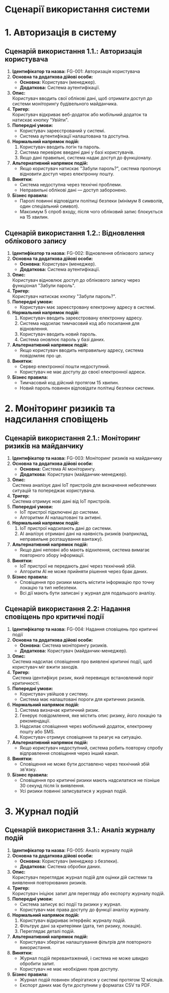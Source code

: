 # Сценарії використання системи

# 1. Авторизація в систему
## Сценарій використання 1.1.: Авторизація користувача
1. **Ідентифікатор та назва:** FG-001: Авторизація користувача
2. **Основна та додаткова дійові особи:**
    - **Основна:** Користувач (менеджер).
    - **Додаткова:** Система аутентифікації.
3. **Опис:**  
   Користувач вводить свої облікові дані, щоб отримати доступ до системи моніторингу будівельного майданчика.
4. **Тригер:**  
   Користувач відкриває веб-додаток або мобільний додаток та натискає кнопку "Увійти".
5. **Попередні умови:**
    - Користувач зареєстрований у системі.
    - Система аутентифікації налаштована та доступна.
6. **Нормальний напрямок подій:**
    1. Користувач вводить логін та пароль.
    2. Система перевіряє введені дані у базі користувачів.
    3. Якщо дані правильні, система надає доступ до функціоналу.
7. **Альтернативний напрямок подій:**
    - Якщо користувач натискає "Забули пароль?", система пропонує відновити доступ через електронну пошту.
8. **Винятки:**
    - Система недоступна через технічні проблеми.
    - Неправильні облікові дані — доступ заборонено.
9. **Бізнес правила:**
    - Паролі повинні відповідати політиці безпеки (мінімум 8 символів, один спеціальний символ).
    - Максимум 5 спроб входу, після чого обліковий запис блокується на 15 хвилин.

## Сценарій використання 1.2.: Відновлення облікового запису
1. **Ідентифікатор та назва:** FG-002: Відновлення облікового запису
2. **Основна та додаткова дійові особи:**
    - **Основна:** Користувач (менеджер).
    - **Додаткова:** Система аутентифікації.
3. **Опис:**  
   Користувач відновлює доступ до облікового запису через функціонал "Забули пароль".
4. **Тригер:**  
   Користувач натискає кнопку "Забули пароль?".
5. **Попередні умови:**
    - Користувач має зареєстровану електронну адресу в системі.
6. **Нормальний напрямок подій:**
    1. Користувач вводить зареєстровану електронну адресу.
    2. Система надсилає тимчасовий код або посилання для відновлення.
    3. Користувач вводить новий пароль.
    4. Система оновлює пароль у базі даних.
7. **Альтернативний напрямок подій:**
    - Якщо користувач вводить неправильну адресу, система повідомляє про це.
8. **Винятки:**
    - Сервер електронної пошти недоступний.
    - Користувач не має доступу до своєї електронної адреси.
9. **Бізнес правила:**
    - Тимчасовий код дійсний протягом 15 хвилин.
    - Новий пароль повинен відповідати політиці безпеки системи.

# 2. Моніторинг ризиків та надсилання сповіщень
## Сценарій використання 2.1.: Моніторинг ризиків на майданчику
1. **Ідентифікатор та назва:** FG-003: Моніторинг ризиків на майданчику
2. **Основна та додаткова дійові особи:**
    - **Основна:** Система AI моніторингу.
    - **Додаткова:** Користувач (майданчик-менеджер).
3. **Опис:**  
   Система аналізує дані IoT пристроїв для визначення небезпечних ситуацій та попереджає користувача.
4. **Тригер:**  
   Система отримує нові дані від IoT пристроїв.
5. **Попередні умови:**
    - IoT пристрої підключені до системи.
    - Алгоритми AI налаштовані та активні.
6. **Нормальний напрямок подій:**
    1. IoT пристрої надсилають дані до системи.
    2. AI аналізує отримані дані на наявність ризиків (наприклад, неправильне розташування вантажу).
7. **Альтернативний напрямок подій:**
    - Якщо дані неповні або мають відхилення, система вимагає повторного збору інформації.
8. **Винятки:**
    - IoT пристрої не передають дані через технічний збій.
    - Алгоритм AI не може прийняти рішення через брак даних.
9. **Бізнес правила:**
    - Сповіщення про ризики мають містити інформацію про точну локацію та тип небезпеки.
    - Всі дії мають бути записані у журнал для подальшого аналізу.

## Сценарій використання 2.2: Надання сповіщень про критичні події
1. **Ідентифікатор та назва:** FG-004: Надання сповіщень про критичні події
2. **Основна та додаткова дійові особи:**
    - **Основна:** Система моніторингу ризиків.
    - **Додаткова:** Користувач (майданчик-менеджер).
3. **Опис:**  
   Система надсилає сповіщення про виявлені критичні події, щоб користувач міг вжити заходів.
4. **Тригер:**  
   Система ідентифікує ризик, який перевищує встановлений поріг критичності.
5. **Попередні умови:**
    - Користувач увійшов у систему.
    - Система має налаштовані пороги для критичних ризиків.
6. **Нормальний напрямок подій:**
    1. Система визначає критичний ризик.
    2. Генерує повідомлення, яке містить опис ризику, його локацію та рекомендації.
    3. Надсилає сповіщення через мобільний додаток, електронну пошту або SMS.
    4. Користувач отримує сповіщення та реагує на ситуацію.
7. **Альтернативний напрямок подій:**
    - Якщо користувач недоступний, система робить повторну спробу відправлення сповіщення через інший канал.
8. **Винятки:**
    - Сповіщення не може бути доставлено через технічний збій зв'язку.
9. **Бізнес правила:**
    - Сповіщення про критичні ризики мають надсилатися не пізніше 30 секунд після їх виявлення.
    - Усі ризики повинні записуватися у журнал подій.

# 3. Журнал подій
## Сценарій використання 3.1.: Аналіз журналу подій
1. **Ідентифікатор та назва:** FG-005: Аналіз журналу подій
2. **Основна та додаткова дійові особи:**
    - **Основна:** Користувач (менеджер з безпеки).
    - **Додаткова:** Система обробки даних.
3. **Опис:**  
   Користувач переглядає журнал подій для оцінки дій системи та виявлення повторюваних ризиків.
4. **Тригер:**  
   Користувач ініціює запит для перегляду або експорту журналу подій.
5. **Попередні умови:**
    - Система записує всі події та ризики у журнал.
    - Користувач має права доступу до функції аналізу журналу.
6. **Нормальний напрямок подій:**
    1. Користувач відкриває інтерфейс журналу подій.
    2. Фільтрує дані за критеріями (дата, тип ризику, локація).
    3. Переглядає деталі подій.
7. **Альтернативний напрямок подій:**
    - Користувач зберігає налаштування фільтрів для повторного використання.
8. **Винятки:**
    - Журнал подій перевантажений, і система не може швидко обробити запит.
    - Користувач не має необхідних прав доступу.
9. **Бізнес правила:**
    - Журнал подій повинен зберігатися у системі протягом 12 місяців.
    - Експорт даних має бути доступним у форматах CSV та PDF.
